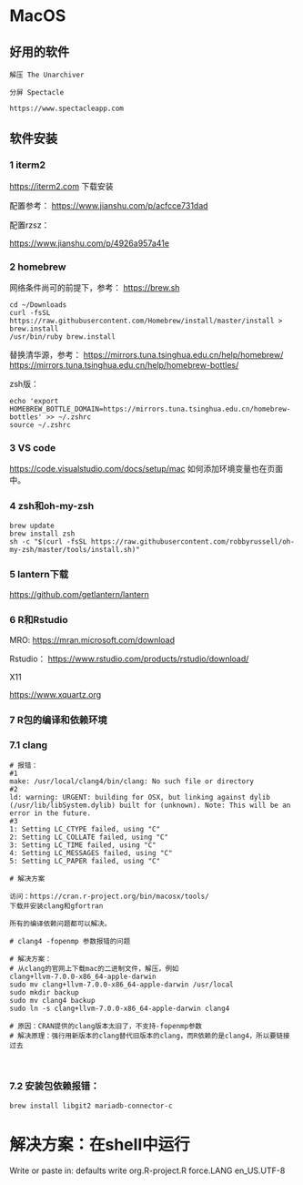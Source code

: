 # MacOS

## 好用的软件

```
解压 The Unarchiver

分屏 Spectacle

https://www.spectacleapp.com
```

## 软件安装

### 1 iterm2
https://iterm2.com
下载安装

配置参考：
https://www.jianshu.com/p/acfcce731dad


配置rzsz：

https://www.jianshu.com/p/4926a957a41e


### 2 homebrew
网络条件尚可的前提下，参考：
https://brew.sh
```
cd ~/Downloads
curl -fsSL https://raw.githubusercontent.com/Homebrew/install/master/install > brew.install
/usr/bin/ruby brew.install
```
替换清华源，参考：
https://mirrors.tuna.tsinghua.edu.cn/help/homebrew/
https://mirrors.tuna.tsinghua.edu.cn/help/homebrew-bottles/

zsh版：
```
echo 'export HOMEBREW_BOTTLE_DOMAIN=https://mirrors.tuna.tsinghua.edu.cn/homebrew-bottles' >> ~/.zshrc
source ~/.zshrc
```

### 3 VS code
https://code.visualstudio.com/docs/setup/mac
如何添加环境变量也在页面中。

### 4 zsh和oh-my-zsh
```
brew update
brew install zsh
sh -c "$(curl -fsSL https://raw.githubusercontent.com/robbyrussell/oh-my-zsh/master/tools/install.sh)"
```
### 5 lantern下载
https://github.com/getlantern/lantern

### 6 R和Rstudio
MRO:
https://mran.microsoft.com/download

Rstudio：
https://www.rstudio.com/products/rstudio/download/


X11

https://www.xquartz.org

### 7 R包的编译和依赖环境

### 7.1 clang

```
# 报错：
#1
make: /usr/local/clang4/bin/clang: No such file or directory
#2
ld: warning: URGENT: building for OSX, but linking against dylib (/usr/lib/libSystem.dylib) built for (unknown). Note: This will be an error in the future.
#3
1: Setting LC_CTYPE failed, using "C"
2: Setting LC_COLLATE failed, using "C"
3: Setting LC_TIME failed, using "C"
4: Setting LC_MESSAGES failed, using "C"
5: Setting LC_PAPER failed, using "C"

# 解决方案

访问：https://cran.r-project.org/bin/macosx/tools/
下载并安装clang和gfortran

所有的编译依赖问题都可以解决。

```

```
# clang4 -fopenmp 参数报错的问题

# 解决方案：
# 从clang的官网上下载mac的二进制文件，解压，例如
clang+llvm-7.0.0-x86_64-apple-darwin
sudo mv clang+llvm-7.0.0-x86_64-apple-darwin /usr/local
sudo mkdir backup
sudo mv clang4 backup
sudo ln -s clang+llvm-7.0.0-x86_64-apple-darwin clang4

# 原因：CRAN提供的clang版本太旧了，不支持-fopenmp参数
# 解决原理：强行用新版本的clang替代旧版本的clang，而R依赖的是clang4，所以要链接过去



```
### 7.2 安装包依赖报错：
```
brew install libgit2 mariadb-connector-c

```

# 解决方案：在shell中运行
Write or paste in: defaults write org.R-project.R force.LANG en_US.UTF-8
```